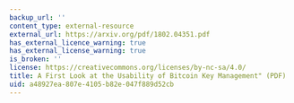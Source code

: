 ```yaml
---
backup_url: ''
content_type: external-resource
external_url: https://arxiv.org/pdf/1802.04351.pdf
has_external_licence_warning: true
has_external_license_warning: true
is_broken: ''
license: https://creativecommons.org/licenses/by-nc-sa/4.0/
title: A First Look at the Usability of Bitcoin Key Management" (PDF)
uid: a48927ea-807e-4105-b82e-047f889d52cb
---
```

